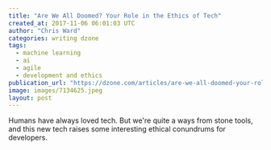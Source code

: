 ```yaml
---
title: "Are We All Doomed? Your Role in the Ethics of Tech"
created_at: 2017-11-06 06:01:03 UTC
author: "Chris Ward"
categories: writing dzone
tags:
  - machine learning
  - ai
  - agile
  - development and ethics
publication_url: "https://dzone.com/articles/are-we-all-doomed-your-role-in-the-ethics-of-tech"
image: images/7134625.jpeg
layout: post
---
```

Humans have always loved tech. But we're quite a ways from stone tools, and this new tech raises some interesting ethical conundrums for developers.

